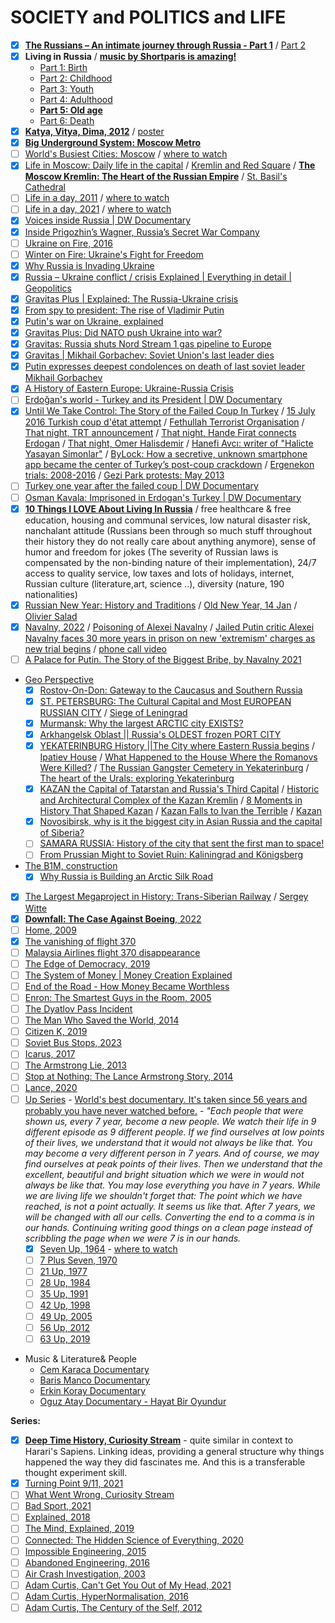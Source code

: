 # SOCIETY and POLITICS and LIFE
- [x] [**The Russians – An intimate journey through Russia - Part 1**](https://www.youtube.com/watch?v=qfuDZEQjro8) / [Part 2](https://www.youtube.com/watch?v=z35dX3EEGko)
- [x] **Living in Russia** / [**music by Shortparis is amazing!**](https://www.youtube.com/watch?v=3cO58tL1CUw&t=1224s)
     - [Part 1: Birth](https://youtu.be/3cO58tL1CUw) 
     - [Part 2: Childhood](https://youtu.be/4IG4eVdhbxI)
     - [Part 3: Youth](https://youtu.be/sRIiTk1nR78)
     - [Part 4: Adulthood](https://youtu.be/he8FGw9e-pc)
     - [**Part 5: Old age**](https://youtu.be/SAnWF6yTaWQ)
     - [Part 6: Death](https://youtu.be/bQN420LIwrc)
- [x] [**Katya, Vitya, Dima, 2012**](https://www.imdb.com/video/vi2836900121/) / [poster](https://nataliaantonova.com/2012/04/18/poster-for-katya-vitya-dima/)
- [x] [**Big Underground System: Moscow Metro**](https://www.youtube.com/watch?v=wnkNvA5SWoc)
- [ ] [World's Busiest Cities: Moscow](https://www.imdb.com/title/tt9772764/) / [where to watch](https://www.dailymotion.com/video/x6syfeo)
- [x] [Life in Moscow: Daily life in the capital](https://www.youtube.com/watch?v=NnFaClkxY0M) / [Kremlin and Red Square](https://whc.unesco.org/en/list/545/) / [**The Moscow Kremlin: The Heart of the Russian Empire**](https://www.youtube.com/watch?v=BPcXNqafKcQ) / [St. Basil's Cathedral](https://www.masterclass.com/articles/st-basils-cathedral-architecture-and-history)
- [ ] [Life in a day, 2011](https://www.imdb.com/title/tt1687247/) / [where to watch](https://www.youtube.com/watch?v=JaFVr_cJJIY)
- [ ] [Life in a day, 2021](https://www.imdb.com/title/tt12706768/) / [where to watch](https://www.youtube.com/watch?v=vcsSc2iksC0)
- [x] [Voices inside Russia | DW Documentary](https://www.youtube.com/watch?v=gep4147pJrQ)
- [x] [Inside Prigozhin’s Wagner, Russia’s Secret War Company](https://www.youtube.com/watch?v=EMXnJMCoFYI)
- [ ] [Ukraine on Fire, 2016](https://www.imdb.com/title/tt5724358/)
- [ ] [Winter on Fire: Ukraine's Fight for Freedom](https://www.imdb.com/title/tt4908644/)
- [x] [Why Russia is Invading Ukraine](https://youtu.be/If61baWF4GE)
- [x] [Russia – Ukraine conflict / crisis Explained | Everything in detail | Geopolitics](https://youtu.be/h2P9AmGcMdM)
- [x] [Gravitas Plus | Explained: The Russia-Ukraine crisis](https://youtu.be/nK-yJD_fAtk)
- [x] [From spy to president: The rise of Vladimir Putin](https://youtu.be/lxMWSmKieuc)
- [x] [Putin's war on Ukraine, explained](https://youtu.be/MVu8QbxafJE)
- [x] [Gravitas Plus: Did NATO push Ukraine into war?](https://youtu.be/TzgPJeYZaOU)
- [x] [Gravitas: Russia shuts Nord Stream 1 gas pipeline to Europe](https://www.youtube.com/watch?v=hlpeZtITgxE)
- [x] [Gravitas | Mikhail Gorbachev: Soviet Union's last leader dies](https://www.youtube.com/watch?v=di8v1ACkvFY)
- [x] [Putin expresses deepest condolences on death of last soviet leader Mikhail Gorbachev](https://www.youtube.com/watch?v=jJ4g_UKS-i8)
- [x] [A History of Eastern Europe: Ukraine-Russia Crisis](https://www.youtube.com/watch?v=l1WL2VJOn2A)
- [ ] [Erdoğan's world - Turkey and its President | DW Documentary](https://www.youtube.com/watch?v=WS99QTC2Hbo)
- [x] [Until We Take Control: The Story of the Failed Coup In Turkey](https://www.youtube.com/watch?v=-z5GeR-hxvg) / [15 July 2016 Turkish coup d'état attempt](https://en.wikipedia.org/wiki/2016_Turkish_coup_d%27état_attempt) / [Fethullah Terrorist Organisation](https://en.wikipedia.org/wiki/Gülen_movement) / [That night, TRT announcement](https://www.youtube.com/watch?v=FZFW0pwQQ2M) / [That night, Hande Firat connects Erdogan](https://www.youtube.com/watch?v=AX6IdZLmh1Q) / [That night, Omer Halisdemir](https://www.youtube.com/watch?v=JL4K6F-FV64) / [Hanefi Avcı: writer of "Halicte Yasayan Simonlar"](https://en.wikipedia.org/wiki/Hanefi_Avcı) / [ByLock: How a secretive, unknown smartphone app became the center of Turkey’s post-coup crackdown](https://www.theverge.com/2018/2/28/17059806/turkey-overthrow-attempt-coup-bylock-app) / [Ergenekon trials: 2008-2016](https://en.wikipedia.org/wiki/Ergenekon_trials) / [Gezi Park protests: May 2013](https://en.wikipedia.org/wiki/Gezi_Park_protests)
- [ ] [Turkey one year after the failed coup | DW Documentary](https://www.youtube.com/watch?v=xOGQR1-TQTc)
- [ ] [Osman Kavala: Imprisoned in Erdogan's Turkey | DW Documentary](https://www.youtube.com/watch?v=G_SvwkqZJAY)
- [x] [**10 Things I LOVE About Living In Russia**](https://youtu.be/CR70e_fSQPk) / free healthcare & free education, housing and communal services, low natural disaster risk, nanchalant attitude (Russians been through so much stuff throughout their history they do not really care about anything anymore), sense of humor and freedom for jokes (The severity of Russian laws is compensated by the non-binding nature of their implementation), 24/7 access to quality service, low taxes and lots of holidays, internet, Russian culture (literature,art, science ..), diversity (nature, 190 nationalities)
- [x] [Russian New Year: History and Traditions](https://www.youtube.com/watch?v=dkC6yBXdQ-4) / [Old New Year, 14 Jan](https://en.wikipedia.org/wiki/Old_New_Year) / [Olivier Salad](https://en.wikipedia.org/wiki/Olivier_salad)
- [x] [Navalny, 2022](https://www.imdb.com/title/tt17041964/) / [Poisoning of Alexei Navalny](https://en.wikipedia.org/wiki/Poisoning_of_Alexei_Navalny) / [Jailed Putin critic Alexei Navalny faces 30 more years in prison on new 'extremism' charges as new trial begins](https://news.sky.com/story/jailed-putin-critic-alexei-navalny-faces-30-more-years-in-prison-on-new-extremism-charges-as-new-trial-begins-12905224) / [phone call video](https://www.youtube.com/watch?v=bme6iimkCOU)
- [ ] [A Palace for Putin. The Story of the Biggest Bribe, by Navalny 2021](https://www.imdb.com/title/tt13875460/)
- [Geo Perspective](https://www.youtube.com/c/GeoPerspective)
     - [x] [Rostov-On-Don: Gateway to the Caucasus and Southern Russia](https://www.youtube.com/watch?v=lQy3AOBAFFg)
     - [x] [ST. PETERSBURG: The Cultural Capital and Most EUROPEAN RUSSIAN CITY](https://m.youtube.com/watch?v=ZeYrjul5SVQ) / [Siege of Leningrad](https://en.wikipedia.org/wiki/Siege_of_Leningrad)
     - [x] [Murmansk: Why the largest ARCTIC city EXISTS?](https://www.youtube.com/watch?v=OR6HpiLuw2s)
     - [x] [Arkhangelsk Oblast || Russia's OLDEST frozen PORT CITY](https://www.youtube.com/watch?v=9EklV8W1Fws)
     - [x] [YEKATERINBURG History ||The City where Eastern Russia begins](https://www.youtube.com/watch?v=jozY9J2jFK8) / [Ipatiev House](https://en.wikipedia.org/wiki/Ipatiev_House) / [What Happened to the House Where the Romanovs Were Killed?](https://www.townandcountrymag.com/society/tradition/a41848741/ipatiev-house-romanov-history/) / [The Russian Gangster Cemetery in Yekaterinburg](https://www.amusingplanet.com/2017/02/the-russian-gangster-cemetery-in.html) / [The heart of the Urals: exploring Yekaterinburg](https://www.lonelyplanet.com/articles/the-heart-of-the-urals-exploring-yekaterinburg)
     - [x] [KAZAN the Capital of Tatarstan and Russia's Third Capital](https://www.youtube.com/watch?v=K8WwnpIZoQU) / [Historic and Architectural Complex of the Kazan Kremlin](https://whc.unesco.org/en/list/980/#:~:text=Built%20on%20a%20site%20inhabited,by%20moats%2C%20ramparts%20and%20stockade.) / [8 Moments in History That Shaped Kazan](https://theculturetrip.com/europe/russia/articles/8-moments-in-history-that-shaped-kazan/) / [Kazan Falls to Ivan the Terrible](https://www.historytoday.com/archive/kazan-falls-ivan-terrible) / [Kazan](https://www.lonelyplanet.com/russia/volga-region/kazan)
     - [x] [Novosibirsk, why is it the biggest city in Asian Russia and the capital of Siberia?](https://www.youtube.com/watch?v=XBUO8ZJ0V_k)
     - [ ] [SAMARA RUSSIA: History of the city that sent the first man to space!](https://www.youtube.com/watch?v=yaUdJkNfW0Q)
     - [ ] [From Prussian Might to Soviet Ruin: Kaliningrad and Königsberg](https://www.youtube.com/watch?v=ArMLZ41jVt8)
- [The B1M, construction](https://www.youtube.com/@TheB1M)
     - [x] [Why Russia is Building an Arctic Silk Road](https://www.youtube.com/watch?v=pvy9usF7ohE) 
- [x] [The Largest Megaproject in History: Trans-Siberian Railway](https://www.youtube.com/watch?v=E96mQyxSxfk) / [Sergey Witte](https://en.wikipedia.org/wiki/Sergei_Witte)
- [x] [**Downfall: The Case Against Boeing**, 2022](https://www.imdb.com/title/tt11893274/)
- [ ] [Home, 2009](https://www.imdb.com/title/tt1014762/)
- [x] [The vanishing of flight 370](https://www.youtube.com/watch?v=kd2KEHvK-q8)
- [ ] [Malaysia Airlines flight 370 disappearance](https://www.youtube.com/watch?v=myBmq87fJeQ)
- [ ] [The Edge of Democracy, 2019](https://www.imdb.com/title/tt6016744/)
- [ ] [The System of Money | Money Creation Explained](https://www.youtube.com/watch?v=yLZUVsmUwZY)
- [ ] [End of the Road - How Money Became Worthless](https://www.youtube.com/watch?v=cTMna_vYDJg)
- [ ] [Enron: The Smartest Guys in the Room, 2005](https://www.imdb.com/title/tt1016268/)
- [ ] [The Dyatlov Pass Incident](https://www.youtube.com/watch?v=Ee8iLRVOHDw)
- [ ] [The Man Who Saved the World, 2014](https://www.imdb.com/title/tt2277106/)
- [ ] [Citizen K, 2019](https://www.imdb.com/title/tt10703826/)
- [ ] [Soviet Bus Stops, 2023](https://www.imdb.com/title/tt22697846/)
- [ ] [Icarus, 2017](https://www.imdb.com/title/tt6333060/)
- [ ] [The Armstrong Lie, 2013](https://www.imdb.com/title/tt1638364/)
- [ ] [Stop at Nothing: The Lance Armstrong Story, 2014](https://www.imdb.com/title/tt3511812/)
- [ ] [Lance, 2020](https://www.imdb.com/title/tt11427436/)
- [ ] [Up Series](https://en.wikipedia.org/wiki/Up_(film_series)) - [World's best documentary. It's taken since 56 years and probably you have never watched before.](https://www.youtube.com/watch?v=9r2ZJhJ8zCE) - *"Each people that were shown us, every 7 year, become a new people. We watch their life in 9 different episode as 9 different people. If we find ourselves at low points of their lives, we understand that it would not always be like that. You may become a very different person in 7 years. And of course, we may find ourselves at peak points of their lives. Then we understand that the excellent, beautiful and bright situation which we were in would not always be like that. You may lose everything you have in 7 years. While we are living life we shouldn't forget that: The point which we have reached, is not a point actually. It seems us like that. After 7 years, we will be changed with all our cells. Converting the end to a comma is in our hands. Continuing writing good things on a clean page instead of scribbling the page when we were 7 is in our hands.*
    - [x] [Seven Up, 1964](https://www.imdb.com/title/tt0058578/) - [where to watch](https://www.youtube.com/watch?v=wAsL8nriAOs)
    - [ ] [7 Plus Seven, 1970](https://www.imdb.com/title/tt0066356/)
    - [ ] [21 Up, 1977](https://www.imdb.com/title/tt0075610/)
    - [ ] [28 Up, 1984](https://www.imdb.com/title/tt0088650/)
    - [ ] [35 Up, 1991](https://www.imdb.com/title/tt0101254/)
    - [ ] [42 Up, 1998](https://www.imdb.com/title/tt0164312/)
    - [ ] [49 Up, 2005](https://www.imdb.com/title/tt0473434/)
    - [ ] [56 Up, 2012](https://www.imdb.com/title/tt2147134/)
    - [ ] [63 Up, 2019](https://www.imdb.com/title/tt8929142/)
- Music & Literature& People
    - [Cem Karaca Documentary](https://www.youtube.com/watch?v=Aj3KnPmvYqM)
    - [Baris Manco Documentary](https://www.youtube.com/watch?v=oROKKrba-98)
    - [Erkin Koray Documentary](https://www.youtube.com/watch?v=zjqVWc0vKb0)
    - [Oguz Atay Documentary - Hayat Bir Oyundur](https://www.youtube.com/watch?v=ZdmXbXkJBcI)  

**Series:**
- [x] [**Deep Time History, Curiosity Stream**](https://www.imdb.com/title/tt6052190/) - quite similar in context to Harari's Sapiens. Linking ideas, providing a general structure why things happened the way they did fascinates me. And this is a transferable thought experiment skill.
- [x] [Turning Point 9/11, 2021](https://www.netflix.com/gb/title/81315804)
- [ ] [What Went Wrong, Curiosity Stream](https://curiositystream.com/video/4054)
- [ ] [Bad Sport, 2021](https://www.netflix.com/gb/title/81084829)  
- [ ] [Explained, 2018](https://www.imdb.com/title/tt8005374/)
- [ ] [The Mind, Explained, 2019](https://www.imdb.com/title/tt10810430/)
- [ ] [Connected: The Hidden Science of Everything, 2020](https://www.imdb.com/title/tt12753692/)
- [ ] [Impossible Engineering, 2015](https://yesterday.uktv.co.uk/shows/impossible-engineering/)
- [ ] [Abandoned Engineering, 2016](https://yesterday.uktv.co.uk/shows/abandoned-engineering/)
- [ ] [Air Crash Investigation, 2003](https://www.imdb.com/title/tt0386950/)
- [ ] [Adam Curtis, Can't Get You Out of My Head, 2021](https://www.imdb.com/title/tt13973190/?ref_=tt_sims_tt_t_1)
- [ ] [Adam Curtis, HyperNormalisation, 2016](https://www.imdb.com/title/tt6156350/?ref_=tt_sims_tt_i_2)
- [ ] [Adam Curtis, The Century of the Self, 2012](https://www.imdb.com/title/tt0432232/?ref_=tt_sims_tt_t_4)
